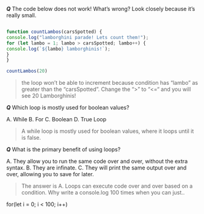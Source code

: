 ***Q***
The code below does not work! What’s wrong? Look closely because it’s really small.


```js

function countLambos(carsSpotted) {
console.log("lamborghini parade! Lets count them!");
for (let lambo = 1; lambo > carsSpotted; lambo++) {
console.log(`${lambo} lamborghinis!`);
}
}

countLambos(20)
```

>the loop won’t be able to increment because condition has “lambo” as greater than the “carsSpotted”. Change the “>” to “<=“ and you will see 20 Lamborghinis!

***Q***
Which loop is mostly used for boolean values?

A. While
B. For
C. Boolean
D. True Loop

>A while loop is mostly used for boolean values, where it loops until it is false.

***Q***
What is the primary benefit of using loops?

A. They allow you to run the same code over and over, without the extra syntax.
B. They are infinate.
C. They will print the same output over and over, allowing you to save for later.

>The answer is A. Loops can execute code over and over based on a condition. Why write a console.log 100 times when you can just..

for(let i = 0; i < 100; i++)
